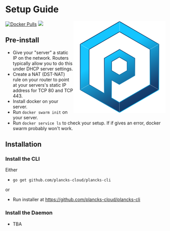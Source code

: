 # Setup Guide
<img align="right" width="290" height="290" src="logob.png" />

[![Docker Pulls](https://img.shields.io/docker/pulls/planckscloud/plancks-cloud.svg?maxAge=86400)](https://hub.docker.com/r/planckscloud/plancks-cloud)
<img src="https://europe-west1-captains-badges.cloudfunctions.net/function-clone-badge-pc?project=plancks-cloud/plancks-cloud" /><br />

## Pre-install
- Give your "server" a static IP on the network. Routers typically allow you to do this under DHCP server settings.
- Create a NAT (DST-NAT) rule on your router to point at your servers's static IP address for TCP 80 and TCP 443.
- Install docker on your server.
- Run `docker swarm init` on your server.
- Run `docker service ls` to check your setup. If if gives an error, docker swarm probably won't work.

## Installation
### Install the CLI
Either
- `go get github.com/plancks-cloud/plancks-cli`

or 
- Run installer at <a href="https://github.com/plancks-cloud/plancks-cli/releases">https://github.com/plancks-cloud/plancks-cli</a>

### Install the Daemon
- TBA


